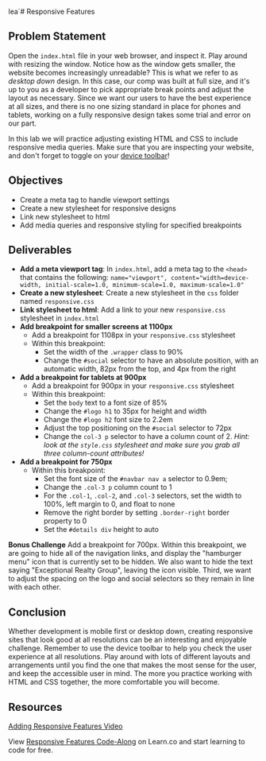 lea`# Responsive Features 
## Problem Statement 

Open the `index.html` file in your web browser, and inspect it. Play around with
resizing the window. Notice how as the window gets smaller, the website becomes
increasingly unreadable? This is what we refer to as _desktop down_ design. In
this case, our comp was built at full size, and it's up to you as a developer to
pick appropriate break points and adjust the layout as necessary. Since we want
our users to have the best experience at all sizes, and there is no one sizing
standard in place for phones and tablets, working on a fully responsive design
takes some trial and error on our part. 

In this lab we will practice adjusting existing HTML and CSS to include
responsive media queries. Make sure that you are inspecting your website, and
don't forget to toggle on your [device
toolbar](https://developers.google.com/web/tools/chrome-devtools/device-mode/emulate-mobile-viewports)!

## Objectives 
 - Create a meta tag to handle viewport settings
 - Create a new stylesheet for responsive designs
 - Link new stylesheet to html
 - Add media queries and responsive styling for specified breakpoints
 
 
## Deliverables 
- **Add a meta viewport tag**: In `index.html`, add a meta tag to the `<head>` that contains the following: `name="viewport", content="width=device-width, initial-scale=1.0, minimum-scale=1.0, maximum-scale=1.0"`
- **Create a new stylesheet**: Create a new stylesheet in the `css` folder named `responsive.css`
- **Link stylesheet to html**: Add a link to your new `responsive.css` stylesheet in `index.html`
- **Add breakpoint for smaller screens at 1100px**
  - Add a breakpoint for 1108px in your `responsive.css` stylesheet
  - Within this breakpoint:
    - Set the width of the `.wrapper` class to 90%
    - Change the `#social` selector to have an absolute position, with an automatic width, 82px from the top, and 4px from the right
- **Add a breakpoint for tablets at 900px**
  - Add a breakpoint for 900px in your `responsive.css` stylesheet
  - Within this breakpoint:
    - Set the `body` text to a font size of 85%
    - Change the `#logo h1` to 35px for height and width
    - Change the `#logo h2` font size to 2.2em
    - Adjust the top positioning on the `#social` selector to 72px
    - Change the `col-3 p` selector to have a column count of 2. _Hint: look at the `style.css` stylesheet and make sure you grab all three column-count attributes!_
- **Add a breakpoint for 750px**
  - Within this breakpoint:
    - Set the font size of the `#navbar nav a` selector to 0.9em;
    - Change the `.col-3 p` column count to 1
    - For the `.col-1`, `.col-2`, and `.col-3` selectors, set the width to 100%, left margin to 0, and float to none
    - Remove the right border by setting `.border-right` border property to 0
    - Set the `#details div` height to auto
    
**Bonus Challenge**
Add a breakpoint for 700px. Within this breakpoint, we are going to hide all of
the navigation links, and display the "hamburger menu" icon that is currently
set to be hidden. We also want to hide the text saying "Exceptional Realty
Group", leaving the icon visible. Third, we want to adjust the spacing on the
logo and social selectors so they remain in line with each other. 

## Conclusion 
Whether development is mobile first or desktop down, creating responsive sites
that look good at all resolutions can be an interesting and enjoyable challenge.
Remember to use the device toolbar to help you check the user experience at all
resolutions. Play around with lots of different layouts and arrangements until
you find the one that makes the most sense for the user, and keep the accessible
user in mind. The more you practice working with HTML and CSS together, the more
comfortable you will become. 



## Resources
[Adding Responsive Features Video](//www.youtube.com/embed/qxxJhKd2VDE?rel=0&controls=1&showinfo=1)
<p data-visibility='hidden'>View <a href='https://learn.co/lessons/adding-responsive-features' title='Responsive Features Code-Along'>Responsive Features Code-Along</a> on Learn.co and start learning to code for free.</p>
